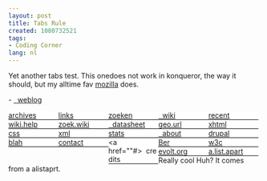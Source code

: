 ```yaml
---
layout: post
title: Tabs Rule
created: 1080732521
tags:
- Coding Corner
lang: nl
---
```

Yet another tabs test. This onedoes not work in konqueror, the way it should, but my alltime fav [mozilla](http://www.mozilla.org) does.<!--break-->  <style>  <!--#dropdown{font: 12px "Lucida Grande", "Lucida Sans Unicode", verdana, lucida, arial, helvetica, sans-serif;color:#000000;line-height:140%;padding-top:10px;}#tabnav ul {list-style: none;padding: 0;margin: 0;width:99%;}#tabnav li li a {display: block;padding: 0.2em 5px;}#tabnav  li {float: left;position: relative;width: 20%;cursor: default;background-color: white;border-bottom: 1px solid #000;}#tabnav  li.active a{                        color:black;}#tabnav li ul {display: none;position: absolute;top: 100%;left: 0;background: #ffffff bottom left no-repeat;padding: 0.5em 0 1em 0;border-right: solid 1px #000;border-left: solid 1px #000;border-bottom: solid 1px #000;}#tabnav li ul.active-tab {display: visible;}#tabnav li>ul {top: auto;left: auto;}#tabnav li li {display: block;float: none;background-color: white;border: 0;}#tabnav li:hover ul, li.over ul, #tabnav  li.active ul {display: block;}  -->  </style><div id="tabnav">    - [  weblog](/blog/)          
 - [archives](/sitemap)      
 - [links](/links)       
 - [zoeken](/search)      
  - [  wiki](/books)              
 - [recent](#)        
 - [wiki.help](#)        
 - [zoek.wiki](#)        
- [  datasheet](/data)              
 - [geo.url](#)        
 - [xhtml](#)        
 - [css](http://jigsaw.w3.org/css-validator/validator?uri=http://bler.partyfashion.net)        
 - [xml](/feed)        
 - [stats](/statistics)        
- [  about](/about)              
 - [drupal](http://www.drupal.org)        
 - [blah](http://www.mediarevolution.org)        
 - [contact](#)        
  - <a href=""#>  credits                  
 - [Ber](http://bler.partyfashion.net/)          
 - [w3c](http://www.w3schools.com)          
 - [evolt.org](http://www.evolt.org/)          
 - [a.list.apart](http://www.alistapart.com/)          
</div>Really cool Huh? It comes from a alistaprt.
